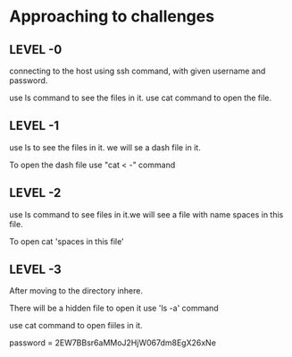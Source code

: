 # Approaching to challenges
## LEVEL -0
connecting to the host using ssh command, with given username and password.

use ls command to see the files in it.
use cat command to open the file.

## LEVEL -1
use ls to see the files in it. we will se a dash file in it.

To open the dash file use "cat < -" command 

## LEVEL -2
use ls command to see files in it.we will see a file with name spaces in this file.

To open cat 'spaces in this file' 

## LEVEL -3
After moving to the directory inhere.

There will be a hidden file to open it use 'ls -a' command

use cat command to open fiiles in it.

password = 2EW7BBsr6aMMoJ2HjW067dm8EgX26xNe
